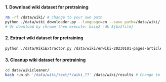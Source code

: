 #### 1. Download wiki dataset for pretraining

```bash
rm -rf /data/wiki/ # Change to your own path
python ./data/wiki_downloader.py --language=en --save_path=/data/wiki/
# Or download by chrome then execute: bzip2 -dk ${bz2file}
```

#### 2. Extract wiki dataset for pretraining

```bash
python ./data/WikiExtractor.py /data/wiki/enwiki-20230101-pages-articles.xml -o /data/wiki/text
```

#### 3. Cleanup wiki dataset for pretraining

```bash
cd data/wikicleaner/
bash run.sh '/data/wiki/text/*/wiki_??' /data/wiki/results # Change to your own path
```
